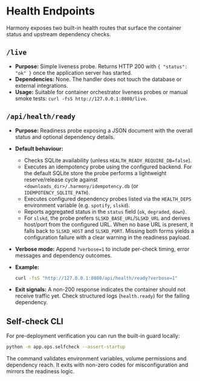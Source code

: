 # Health Endpoints

Harmony exposes two built-in health routes that surface the container status and
upstream dependency checks.

## `/live`

- **Purpose:** Simple liveness probe. Returns HTTP 200 with `{ "status": "ok" }` once
  the application server has started.
- **Dependencies:** None. The handler does not touch the database or external
  integrations.
- **Usage:** Suitable for container orchestrator liveness probes or manual smoke tests:
  `curl -fsS http://127.0.0.1:8080/live`.

## `/api/health/ready`

- **Purpose:** Readiness probe exposing a JSON document with the overall status and
  optional dependency details.
- **Default behaviour:**
  - Checks SQLite availability (unless `HEALTH_READY_REQUIRE_DB=false`).
  - Executes an idempotency probe using the configured backend. For the default
    SQLite store the probe performs a lightweight reserve/release cycle against
    `<downloads_dir>/.harmony/idempotency.db` (or `IDEMPOTENCY_SQLITE_PATH`).
  - Executes configured dependency probes listed via the `HEALTH_DEPS` environment
    variable (e.g. `spotify`, `slskd`).
  - Reports aggregated status in the `status` field (`ok`, `degraded`, `down`).
  - For `slskd`, the probe prefers `SLSKD_BASE_URL`/`SLSKD_URL` and derives host/port
    from the configured URL. When no base URL is present, it falls back to
    `SLSKD_HOST` and `SLSKD_PORT`. Missing both forms yields a configuration
    failure with a clear warning in the readiness payload.
- **Verbose mode:** Append `?verbose=1` to include per-check timing, error messages and
  dependency outcomes.
- **Example:**

  ```bash
  curl -fsS "http://127.0.0.1:8080/api/health/ready?verbose=1"
  ```

- **Exit signals:** A non-200 response indicates the container should not receive
  traffic yet. Check structured logs (`health.ready`) for the failing dependency.

## Self-check CLI

For pre-deployment verification you can run the built-in guard locally:

```bash
python -m app.ops.selfcheck --assert-startup
```

The command validates environment variables, volume permissions and dependency reach.
It exits with non-zero codes for misconfiguration and mirrors the readiness logic.
